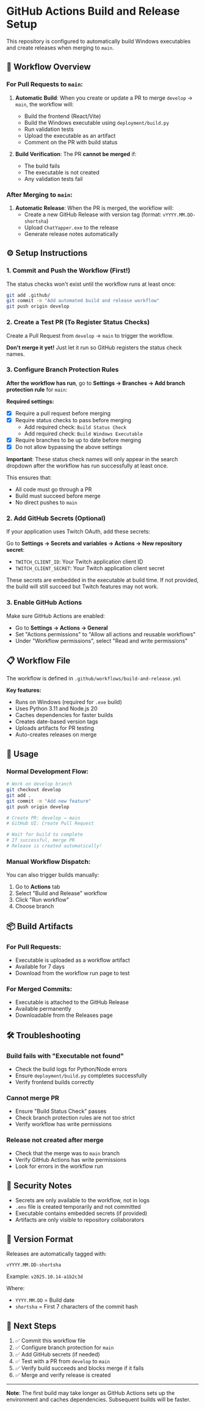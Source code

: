 # GitHub Actions Build and Release Setup

This repository is configured to automatically build Windows executables and create releases when merging to `main`.

## 🔄 Workflow Overview

### For Pull Requests to `main`:
1. **Automatic Build**: When you create or update a PR to merge `develop` → `main`, the workflow will:
   - Build the frontend (React/Vite)
   - Build the Windows executable using `deployment/build.py`
   - Run validation tests
   - Upload the executable as an artifact
   - Comment on the PR with build status

2. **Build Verification**: The PR **cannot be merged** if:
   - The build fails
   - The executable is not created
   - Any validation tests fail

### After Merging to `main`:
1. **Automatic Release**: When the PR is merged, the workflow will:
   - Create a new GitHub Release with version tag (format: `vYYYY.MM.DD-shortsha`)
   - Upload `ChatYapper.exe` to the release
   - Generate release notes automatically

## ⚙️ Setup Instructions

### 1. Commit and Push the Workflow (First!)

The status checks won't exist until the workflow runs at least once:

```bash
git add .github/
git commit -m "Add automated build and release workflow"
git push origin develop
```

### 2. Create a Test PR (To Register Status Checks)

Create a Pull Request from `develop` → `main` to trigger the workflow.

**Don't merge it yet!** Just let it run so GitHub registers the status check names.

### 3. Configure Branch Protection Rules

**After the workflow has run**, go to **Settings → Branches → Add branch protection rule** for `main`:

**Required settings:**
- [x] Require a pull request before merging
- [x] Require status checks to pass before merging
  - Add required check: `Build Status Check`
  - Add required check: `Build Windows Executable`
- [x] Require branches to be up to date before merging
- [x] Do not allow bypassing the above settings

**Important**: These status check names will only appear in the search dropdown after the workflow has run successfully at least once.

This ensures that:
- All code must go through a PR
- Build must succeed before merge
- No direct pushes to `main`

### 2. Add GitHub Secrets (Optional)

If your application uses Twitch OAuth, add these secrets:

Go to **Settings → Secrets and variables → Actions → New repository secret**:

- `TWITCH_CLIENT_ID`: Your Twitch application client ID
- `TWITCH_CLIENT_SECRET`: Your Twitch application client secret

These secrets are embedded in the executable at build time. If not provided, the build will still succeed but Twitch features may not work.

### 3. Enable GitHub Actions

Make sure GitHub Actions are enabled:
- Go to **Settings → Actions → General**
- Set "Actions permissions" to "Allow all actions and reusable workflows"
- Under "Workflow permissions", select "Read and write permissions"

## 📋 Workflow File

The workflow is defined in `.github/workflows/build-and-release.yml`

**Key features:**
- Runs on Windows (required for `.exe` build)
- Uses Python 3.11 and Node.js 20
- Caches dependencies for faster builds
- Creates date-based version tags
- Uploads artifacts for PR testing
- Auto-creates releases on merge

## 🚀 Usage

### Normal Development Flow:
```bash
# Work on develop branch
git checkout develop
git add .
git commit -m "Add new feature"
git push origin develop

# Create PR: develop → main
# GitHub UI: Create Pull Request

# Wait for build to complete
# If successful, merge PR
# Release is created automatically!
```

### Manual Workflow Dispatch:
You can also trigger builds manually:
1. Go to **Actions** tab
2. Select "Build and Release" workflow
3. Click "Run workflow"
4. Choose branch

## 📦 Build Artifacts

### For Pull Requests:
- Executable is uploaded as a workflow artifact
- Available for 7 days
- Download from the workflow run page to test

### For Merged Commits:
- Executable is attached to the GitHub Release
- Available permanently
- Downloadable from the Releases page

## 🛠️ Troubleshooting

### Build fails with "Executable not found"
- Check the build logs for Python/Node errors
- Ensure `deployment/build.py` completes successfully
- Verify frontend builds correctly

### Cannot merge PR
- Ensure "Build Status Check" passes
- Check branch protection rules are not too strict
- Verify workflow has write permissions

### Release not created after merge
- Check that the merge was to `main` branch
- Verify GitHub Actions has write permissions
- Look for errors in the workflow run

## 🔐 Security Notes

- Secrets are only available to the workflow, not in logs
- `.env` file is created temporarily and not committed
- Executable contains embedded secrets (if provided)
- Artifacts are only visible to repository collaborators

## 📝 Version Format

Releases are automatically tagged with:
```
vYYYY.MM.DD-shortsha
```

Example: `v2025.10.14-a1b2c3d`

Where:
- `YYYY.MM.DD` = Build date
- `shortsha` = First 7 characters of the commit hash

## 🎯 Next Steps

1. ✅ Commit this workflow file
2. ✅ Configure branch protection for `main`
3. ✅ Add GitHub secrets (if needed)
4. ✅ Test with a PR from `develop` to `main`
5. ✅ Verify build succeeds and blocks merge if it fails
6. ✅ Merge and verify release is created

---

**Note**: The first build may take longer as GitHub Actions sets up the environment and caches dependencies. Subsequent builds will be faster.
